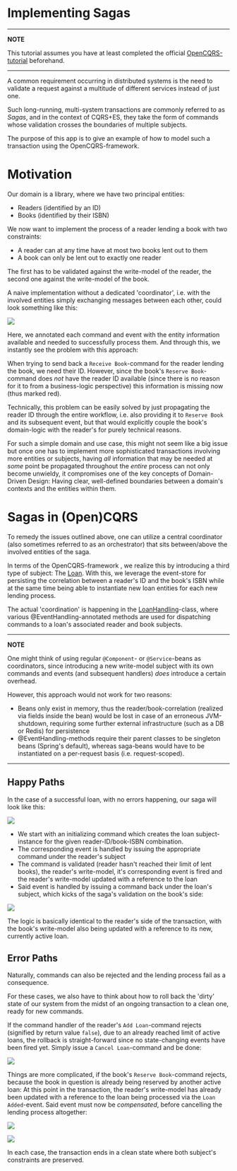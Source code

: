 
# Implementing Sagas

---
**NOTE**

This tutorial assumes you have at least completed the official [OpenCQRS-tutorial](https://docs.opencqrs.com/tutorials/) beforehand.

---

A common requirement occurring in distributed systems is the need to validate a request against a multitude of different services instead of just one.

Such long-running, multi-system transactions are commonly referred to as _Sagas_, and in the context of CQRS+ES, they take the form of commands whose validation crosses the boundaries of multiple subjects.

The purpose of this app is to give an example of how to model such a transaction using the OpenCQRS-framework.

# Motivation

Our domain is a library, where we have two principal entities:

- Readers (identified by an ID)
- Books (identified by their ISBN)

We now want to implement the process of a reader lending a book with two constraints:

- A reader can at any time have at most two books lent out to them
- A book can only be lent out to exactly one reader

The first has to be validated against the write-model of the reader, the second one against the write-model of the book.

A naive implementation without a dedicated 'coordinator', i.e. with the involved entities simply exchanging messages between each other, could look something like this:

![](diagrams/naive-solution.svg)

Here, we annotated each command and event with the entity information available and needed to successfully process them. And through this, we instantly see the problem with this approach:

When trying to send back a `Receive Book`-command for the reader lending the book, we need their ID. However, since the book's `Reserve Book`-command does _not_ have the reader ID available (since there is no reason for it to from a business-logic perspective) this information is missing now (thus marked red).

Technically, this problem can be easily solved by just propagating the reader ID through the entire workflow, i.e. also providing it to `Reserve Book` and its subsequent event, 
but that would explicitly couple the book's domain-logic with the reader's for purely technical reasons.

For such a simple domain and use case, this might not seem like a big issue but once one has to implement more sophisticated transactions involving more entities or subjects, having _all_ information that may be
needed at _some_ point be propagated throughout the _entire_ process can not only become unwieldy, it compromises one of the key concepts of Domain-Driven Design: Having clear, well-defined boundaries between a domain's contexts and the entities within them.

# Sagas in (Open)CQRS

To remedy the issues outlined above, one can utilize a central coordinator (also sometimes referred to as an orchestrator) that sits between/above the involved entities of the saga.

In terms of the OpenCQRS-framework , we realize this by introducing a third type of subject: The [Loan](src/main/java/com/example/cqrs/domain/Loan.java).
With this, we leverage the event-store for persisting the correlation between a reader's ID and the book's ISBN while at the same time being able to instantiate new loan entities for each new lending process.

The actual 'coordination' is happening in the [LoanHandling](src/main/java/com/example/cqrs/domain/LoanHandling.java)-class, where various @EventHandling-annotated methods are used for dispatching commands to a loan's
associated reader and book subjects.

---
**NOTE**

One might think of using regular `@Component`- or `@Service`-beans as coordinators, since introducing a new write-model subject with its own commands and events (and subsequent handlers) *does* introduce a certain overhead.

However, this approach would not work for two reasons:

- Beans only exist in memory, thus the reader/book-correlation (realized via fields inside the bean) would be lost in case of an erroneous JVM-shutdown, requiring some further external infrastructure (such as a DB or Redis) for persistence
- @EventHandling-methods require their parent classes to be singleton beans (Spring's default), whereas saga-beans would have to be instantiated on a per-request basis (i.e. request-scoped).

---

## Happy Paths

In the case of a successful loan, with no errors happening, our saga will look like this:

![](diagrams/happy-path-reader.svg)

- We start with an initializing command which creates the loan subject-instance for the given reader-ID/book-ISBN combination.
- The corresponding event is handled by issuing the appropriate command under the reader's subject
- The command is validated (reader hasn't reached their limit of lent books), the reader's write-model, it's corresponding event is fired and the reader's write-model updated with a reference to the loan
- Said event is handled by issuing a command back under the loan's subject, which kicks of the saga's validation on the book's side:

![](diagrams/happy-path-book.svg)

The logic is basically identical to the reader's side of the transaction, with the book's write-model also being updated with a reference to its new, currently active loan.

## Error Paths

Naturally, commands can also be rejected and the lending process fail as a consequence.

For these cases, we also have to think about how to roll back the 'dirty' state of our system from the midst of an ongoing transaction to a clean one, ready for new commands.

If the command handler of the reader's `Add Loan`-command rejects (signified by return value `false`), due to an already reached limit of active loans, the rollback is straight-forward since no state-changing events have been fired yet.
Simply issue a `Cancel Loan`-command and be done:

![](diagrams/error-path-reader.svg)

Things are more complicated, if the book's `Reserve Book`-command rejects, because the book in question is already being reserved by another active loan: At this point in the transaction, the reader's write-model has already been updated
with a reference to the loan being processed via the `Loan Added`-event. Said event must now be _compensated_, before cancelling the lending process altogether:

![](diagrams/error-path-book-1.svg)

![](diagrams/error-path-book-2.svg)

In each case, the transaction ends in a clean state where both subject's constraints are preserved.